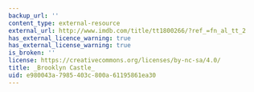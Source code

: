 ```yaml
---
backup_url: ''
content_type: external-resource
external_url: http://www.imdb.com/title/tt1800266/?ref_=fn_al_tt_2
has_external_licence_warning: true
has_external_license_warning: true
is_broken: ''
license: https://creativecommons.org/licenses/by-nc-sa/4.0/
title: _Brooklyn Castle_
uid: e980043a-7985-403c-800a-61195861ea30
---
```

